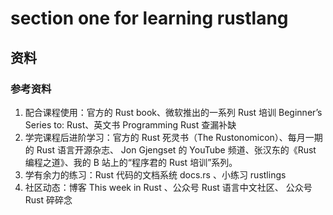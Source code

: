# section one for learning rustlang

##  资料

### 参考资料

1. 配合课程使用：官方的 Rust book、微软推出的一系列 Rust 培训 Beginner’s Series to: Rust、英文书 Programming Rust 查漏补缺
2. 学完课程后进阶学习：官方的 Rust 死灵书（The Rustonomicon）、每月一期的 Rust 语言开源杂志、 Jon Gjengset 的 YouTube 频道、张汉东的《Rust 编程之道》、我的 B 站上的“程序君的 Rust 培训”系列。
3. 学有余力的练习：Rust 代码的文档系统 docs.rs 、小练习 rustlings
4. 社区动态：博客 This week in Rust 、公众号 Rust 语言中文社区、 公众号 Rust 碎碎念